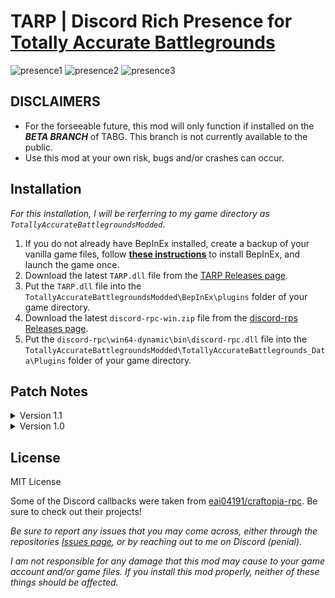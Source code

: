 # TARP | Discord Rich Presence for [Totally Accurate Battlegrounds](https://store.steampowered.com/app/823130/Totally_Accurate_Battlegrounds/)
![presence1](https://github.com/PikachuPenial/TotallyAccurateRichPresence/assets/62630906/f505964f-e47d-41e5-b13d-c649e2016808)
![presence2](https://github.com/PikachuPenial/TotallyAccurateRichPresence/assets/62630906/94b321f5-84ad-4248-9299-69438901105a)
![presence3](https://github.com/PikachuPenial/TotallyAccurateRichPresence/assets/62630906/72674043-d1e7-43bb-b182-9eb2caf64292)

## DISCLAIMERS
- For the forseeable future, this mod will only function if installed on the ***BETA BRANCH*** of TABG. This branch is not currently available to the public.
- Use this mod at your own risk, bugs and/or crashes can occur.

## Installation
*For this installation, I will be rerferring to my game directory as `TotallyAccurateBattlegroundsModded`*.
1. If you do not already have BepInEx installed, create a backup of your vanilla game files, follow **[these instructions](https://docs.bepinex.dev/articles/user_guide/installation/index.html)** to install BepInEx, and launch the game once.
2. Download the latest `TARP.dll` file from the [TARP Releases page](https://github.com/PikachuPenial/TotallyAccurateRichPresence/releases).
3. Put the `TARP.dll` file into the `TotallyAccurateBattlegroundsModded\BepInEx\plugins` folder of your game directory.
4. Download the latest `discord-rpc-win.zip` file from the [discord-rps Releases page](https://github.com/discord/discord-rpc/releases).
5. Put the `discord-rpc\win64-dynamic\bin\discord-rpc.dll` file into the `TotallyAccurateBattlegroundsModded\TotallyAccurateBattlegrounds_Data\Plugins` folder of your game directory.

## Patch Notes

<details>
<summary>Version 1.1</summary>
<br>

Released on <i>9/16/2023</i>

Added Player Level and Player XP to the Main Menu presence

---
</details>

<details>
<summary>Version 1.0</summary>
<br>

Released on <i>9/15/2023</i>

Initial release

---
</details>

## License
MIT License

Some of the Discord callbacks were taken from [eai04191/craftopia-rpc](https://github.com/eai04191/craftopia-rpc). Be sure to check out their projects!

*Be sure to report any issues that you may come across, either through the repositories [Issues page](https://github.com/PikachuPenial/TotallyAccurateRichPresence/issues), or by reaching out to me on Discord (penial).*

*I am not responsible for any damage that this mod may cause to your game account and/or game files. If you install this mod properly, neither of these things should be affected.*
